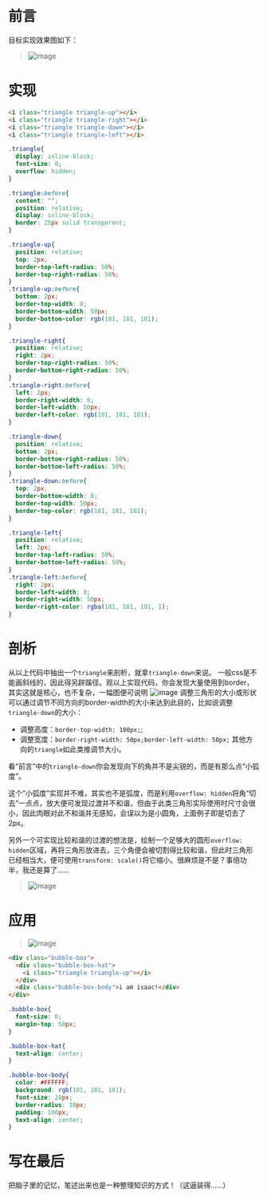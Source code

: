 # 前言
目标实现效果图如下：
>![image](https://user-images.githubusercontent.com/25907273/37703562-0e3d4126-2d31-11e8-858b-a26064adc055.png)

# 实现
```html
<i class="triangle triangle-up"></i>
<i class="triangle triangle-right"></i>
<i class="triangle triangle-down"></i>
<i class="triangle triangle-left"></i>
```
```css
.triangle{
  display: inline-block;
  font-size: 0;
  overflow: hidden;
}

.triangle:before{
  content: "";
  position: relative;
  display: inline-block;
  border: 25px solid transparent;
}

.triangle-up{
  position: relative;
  top: 2px;
  border-top-left-radius: 50%;
  border-top-right-radius: 50%;
}
.triangle-up:before{
  bottom: 2px;
  border-top-width: 0;
  border-bottom-width: 50px;
  border-bottom-color: rgb(181, 181, 181);
}

.triangle-right{
  position: relative;
  right: 2px;
  border-top-right-radius: 50%;
  border-bottom-right-radius: 50%;
}
.triangle-right:before{
  left: 2px;
  border-right-width: 0;
  border-left-width: 50px;
  border-left-color: rgb(181, 181, 181);
}

.triangle-down{
  position: relative;
  bottom: 2px;
  border-bottom-right-radius: 50%;
  border-bottom-left-radius: 50%;
}
.triangle-down:before{
  top: 2px;
  border-bottom-width: 0;
  border-top-width: 50px;
  border-top-color: rgb(181, 181, 181);
}

.triangle-left{
  position: relative;
  left: 2px;
  border-top-left-radius: 50%;
  border-bottom-left-radius: 50%;
}
.triangle-left:before{
  right: 2px;
  border-left-width: 0;
  border-right-width: 50px;
  border-right-color: rgba(181, 181, 181, 1);
}
```

# 剖析
从以上代码中抽出一个`triangle`来剖析，就拿`triangle-down`来说。
一般css是不能画斜线的，因此得另辟蹊径。观以上实现代码，你会发现大量使用到border，其实这就是核心，也不复杂，一幅图便可说明
![image](https://user-images.githubusercontent.com/25907273/37704757-af6d62bc-2d34-11e8-9679-af9a877a5adc.png)
调整三角形的大小或形状可以通过调节不同方向的border-width的大小来达到此目的，比如说调整`triangle-down`的大小：
- 调整高度：`border-top-width: 100px;`;
- 调整宽度：`border-right-width: 50px;border-left-width: 50px;`
其他方向的`triangle`如此类推调节大小。

看“前言”中的`triangle-down`你会发现向下的角并不是尖锐的，而是有那么点“小弧度”。

这个“小弧度”实现并不难，其实也不是弧度，而是利用`overflow: hidden`将角“切去”一点点，放大便可发现过渡并不和谐，但由于此类三角形实际使用时尺寸会很小，因此肉眼对此不和谐并无感知，会误以为是小圆角，上面例子即是切去了2px。

另外一个可实现比较和谐的过渡的想法是，绘制一个足够大的圆形`overflow: hidden`区域，再将三角形放进去，三个角便会被切割得比较和谐，但此时三角形已经相当大，便可使用`transform: scale()`将它缩小。很麻烦是不是？事倍功半，我还是算了……
>![image](https://user-images.githubusercontent.com/25907273/37705460-0df21e3e-2d37-11e8-94fa-faea2b8cf7ce.png)


# 应用
>![image](https://user-images.githubusercontent.com/25907273/37703486-c5119146-2d30-11e8-9aaf-81fbd66dc317.png)
```html
<div class="bubble-box">
  <div class="bubble-box-hat">
    <i class="triangle triangle-up"></i>
  </div> 
  <div class="bubble-box-body">i am isaac!</div>
</div>
```
```css
.bubble-box{
  font-size: 0;
  margin-top: 50px;
}

.bubble-box-hat{
  text-align: center;
}

.bubble-box-body{
  color: #FFFFFF;
  background: rgb(181, 181, 181);
  font-size: 28px;
  border-radius: 10px;
  padding: 100px;
  text-align: center;
}
```

# 写在最后
把脑子里的记忆，笔述出来也是一种整理知识的方式！（这逼装得……）
